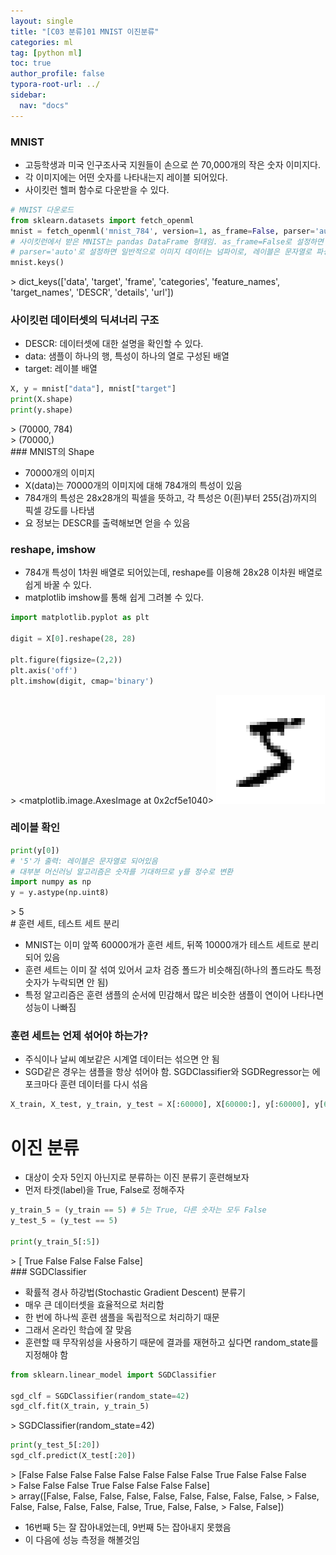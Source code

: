 ```yaml
---
layout: single
title: "[C03 분류]01 MNIST 이진분류"
categories: ml
tag: [python ml]
toc: true
author_profile: false
typora-root-url: ../
sidebar:
  nav: "docs"
---
```


### MNIST
- 고등학생과 미국 인구조사국 지원들이 손으로 쓴 70,000개의 작은 숫자 이미지다.
- 각 이미지에는 어떤 숫자를 나타내는지 레이블 되어있다.
- 사이킷런 헬퍼 함수로 다운받을 수 있다.

``` python
# MNIST 다운로드
from sklearn.datasets import fetch_openml
mnist = fetch_openml('mnist_784', version=1, as_frame=False, parser='auto')
# 사이킷런에서 받은 MNIST는 pandas DataFrame 형태임. as_frame=False로 설정하면 numpy array 형태로 받을 수 있음
# parser='auto'로 설정하면 일반적으로 이미지 데이터는 넘파이로, 레이블은 문자열로 파싱됨
mnist.keys()
```

\> dict_keys(['data', 'target', 'frame', 'categories', 'feature_names', 'target_names', 'DESCR', 'details', 'url'])
### 사이킷런 데이터셋의 딕셔너리 구조
- DESCR: 데이터셋에 대한 설명을 확인할 수 있다.
- data: 샘플이 하나의 행, 특성이 하나의 열로 구성된 배열
- target: 레이블 배열

``` python
X, y = mnist["data"], mnist["target"]
print(X.shape)
print(y.shape)
```

\> (70000, 784)
<br>\> (70000,)
<br>### MNIST의 Shape
- 70000개의 이미지
- X(data)는 70000개의 이미지에 대해 784개의 특성이 있음
- 784개의 특성은 28x28개의 픽셀을 뜻하고, 각 특성은 0(흰)부터 255(검)까지의 픽셀 강도를 나타냄
- 요 정보는 DESCR를 출력해보면 얻을 수 있음
### reshape, imshow
- 784개 특성이 1차원 배열로 되어있는데, reshape를 이용해 28x28 이차원 배열로 쉽게 바꿀 수 있다.
- matplotlib imshow를 통해 쉽게 그려볼 수 있다.

``` python
import matplotlib.pyplot as plt

digit = X[0].reshape(28, 28)

plt.figure(figsize=(2,2))
plt.axis('off')
plt.imshow(digit, cmap='binary')
```

\> <matplotlib.image.AxesImage at 0x2cf5e1040>
![](/images/2023-07-09-C03_분류~01_MNIST_이진분류/7_1.png)
### 레이블 확인

``` python
print(y[0])
# '5'가 출력: 레이블은 문자열로 되어있음
# 대부분 머신러닝 알고리즘은 숫자를 기대하므로 y를 정수로 변환
import numpy as np
y = y.astype(np.uint8)
```

\> 5
<br># 훈련 세트, 테스트 세트 분리
- MNIST는 이미 앞쪽 60000개가 훈련 세트, 뒤쪽 10000개가 테스트 세트로 분리되어 있음
- 훈련 세트는 이미 잘 섞여 있어서 교차 검증 폴드가 비슷해짐(하나의 폴드라도 특정 숫자가 누락되면 안 됨)
- 특정 알고리즘은 훈련 샘플의 순서에 민감해서 많은 비슷한 샘플이 연이어 나타나면 성능이 나빠짐

### 훈련 세트는 언제 섞어야 하는가?
- 주식이나 날씨 예보같은 시계열 데이터는 섞으면 안 됨
- SGD같은 경우는 샘플을 항상 섞어야 함. SGDClassifier와 SGDRegressor는 에포크마다 훈련 데이터를 다시 섞음

``` python
X_train, X_test, y_train, y_test = X[:60000], X[60000:], y[:60000], y[60000:]
```
# 이진 분류
- 대상이 숫자 5인지 아닌지로 분류하는 이진 분류기 훈련해보자
- 먼저 타겟(label)을 True, False로 정해주자

``` python
y_train_5 = (y_train == 5) # 5는 True, 다른 숫자는 모두 False
y_test_5 = (y_test == 5)

print(y_train_5[:5])
```

\> [ True False False False False]
<br>### SGDClassifier
- 확률적 경사 하강법(Stochastic Gradient Descent) 분류기
- 매우 큰 데이터셋을 효율적으로 처리함
- 한 번에 하나씩 훈련 샘플을 독립적으로 처리하기 때문
- 그래서 온라인 학습에 잘 맞음
- 훈련할 때 무작위성을 사용하기 때문에 결과를 재현하고 싶다면 random_state를 지정해야 함

``` python
from sklearn.linear_model import SGDClassifier

sgd_clf = SGDClassifier(random_state=42)
sgd_clf.fit(X_train, y_train_5)
```

\> SGDClassifier(random_state=42)

``` python
print(y_test_5[:20])
sgd_clf.predict(X_test[:20])
```

\> [False False False False False False False False  True False False False
<br>\>  False False False  True False False False False]
<br>
\> array([False, False, False, False, False, False, False, False, False,
\>        False, False, False, False, False, False,  True, False, False,
\>        False, False])
- 16번째 5는 잘 잡아내었는데, 9번째 5는 잡아내지 못했음
- 이 다음에 성능 측정을 해볼것임
